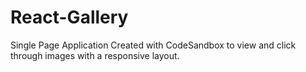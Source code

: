 # React-Gallery
Single Page Application Created with CodeSandbox to view and click through images with a responsive layout.
